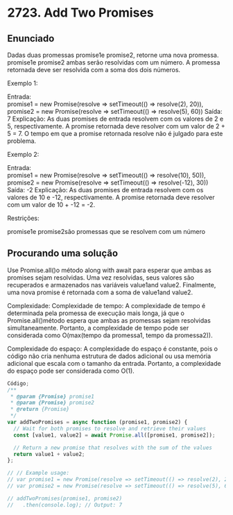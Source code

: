# 2723. Add Two Promises

## Enunciado

Dadas duas promessas promise1e promise2, retorne uma nova promessa. promise1e promise2 ambas serão resolvidas com um número. A promessa retornada deve ser resolvida com a soma dos dois números.

Exemplo 1:

Entrada:  
promise1 = new Promise(resolve => setTimeout(() => resolve(2), 20)),
promise2 = new Promise(resolve => setTimeout(() => resolve(5), 60)) Saída: 7
Explicação: As duas promises de entrada resolvem com os valores de 2 e 5, respectivamente. A promise retornada deve resolver com um valor de 2 + 5 = 7. O tempo em que a promise retornada resolve não é julgado para este problema.

Exemplo 2:

Entrada:  
promise1 = new Promise(resolve => setTimeout(() => resolve(10), 50)),
promise2 = new Promise(resolve => setTimeout(() => resolve(-12), 30)) Saída: -2
Explicação: As duas promises de entrada resolvem com os valores de 10 e -12, respectivamente. A promise retornada deve resolver com um valor de 10 + -12 = -2.

Restrições:

promise1e promise2são promessas que se resolvem com um número

## Procurando uma solução

Use Promise.all()o método along with await para esperar que ambas as promises sejam resolvidas. Uma vez resolvidas, seus valores são recuperados e armazenados nas variáveis value1​​and value2. Finalmente, uma nova promise é retornada com a soma de value1and value2.

Complexidade:
Complexidade de tempo:
A complexidade de tempo é determinada pela promessa de execução mais longa, já que o Promise.all()método espera que ambas as promessas sejam resolvidas simultaneamente. Portanto, a complexidade de tempo pode ser considerada como O(max(tempo da promessa1, tempo da promessa2)).

Complexidade do espaço:
A complexidade do espaço é constante, pois o código não cria nenhuma estrutura de dados adicional ou usa memória adicional que escala com o tamanho da entrada.
Portanto, a complexidade do espaço pode ser considerada como O(1).

```javascript
Código;
/**
 * @param {Promise} promise1
 * @param {Promise} promise2
 * @return {Promise}
 */
var addTwoPromises = async function (promise1, promise2) {
  // Wait for both promises to resolve and retrieve their values
  const [value1, value2] = await Promise.all([promise1, promise2]);

  // Return a new promise that resolves with the sum of the values
  return value1 + value2;
};

// // Example usage:
// var promise1 = new Promise(resolve => setTimeout(() => resolve(2), 20));
// var promise2 = new Promise(resolve => setTimeout(() => resolve(5), 60));

// addTwoPromises(promise1, promise2)
//   .then(console.log); // Output: 7
```
